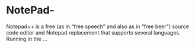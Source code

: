 # NotePad-
Notepad++ is a free (as in “free speech” and also as in “free beer”) source code editor and Notepad replacement that supports several languages. Running in the ...
